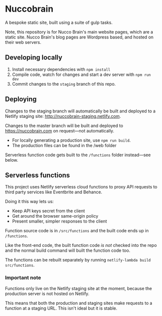 # Nuccobrain

A bespoke static site, built using a suite of gulp tasks.

Note, this repository is for Nucco Brain's main website pages, which are a static site. Nucco Brain's blog pages are Wordpress based, and hosted on their web servers.

## Developing locally

1. Install necessary dependencies with `npm install`
2. Compile code, watch for changes and start a dev server with `npm run dev`
3. Commit changes to the `staging` branch of this repo.

## Deploying

Changes to the staging branch will automatically be built and deployed to a Netlify staging site: http://nuccobrain-staging.netlify.com.

Changes to the master branch will be built and deployed to https://nuccobrain.com on request—not automatically.
- For locally generating a production site, use `npm run build`.
- The production files can be found in the /web folder

Serverless function code gets built to the `/functions` folder instead—see below.

## Serverless functions

This project uses Netlify serverless cloud functions to proxy API requests to third party services like Eventbrite and Behance.

Doing it this way lets us:

* Keep API keys secret from the client
* Get around the browser same-origin policy
* Present smaller, simpler responses to the client

Function source code is in `/src/functions` and the built code ends up in `/functions`.

Like the front-end code, the built function code _is not_ checked into the repo and the normal build command will built the function code too.

The functions can be rebuilt separately by running `netlify-lambda build src/functions`.

### Important note

Functions only live on the Netlify staging site at the moment, because the production server is not hosted on Netlify.

This means that both the production and staging sites make requests to a function at a staging URL. This isn't ideal but it is stable.
